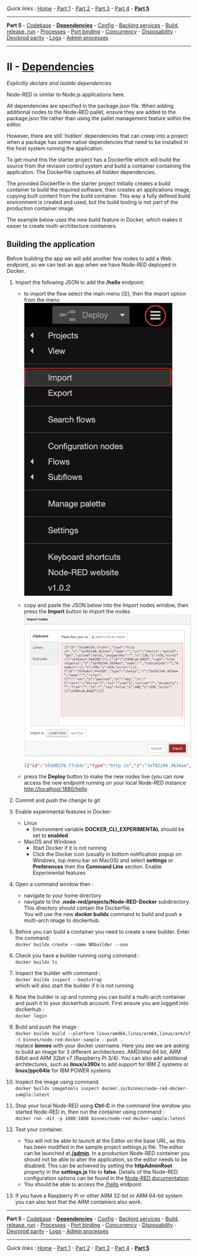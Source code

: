 *Quick links :*
[Home](/README.md) - [Part 1](../part1/README.md) - [Part 2](../part2/README.md) - [Part 3](../part3/README.md) - [Part 4](../part4/README.md) - [**Part 5**](../part5/README.md)
***
**Part 5** - [Codebase](CODEBASE.md) - [**Dependencies**](DEPENDENCIES.md) - [Config](CONFIG.md) - [Backing services](BACKING.md) - [Build, release, run](BUILD.md) - [Processes](PROCESSES.md) - [Port binding](PORT.md) - [Concurrency](CONCURRENCY.md) - [Disposability](DISPOSABILITY.md) - [Dev/prod parity](PARITY.md) - [Logs](LOGS.md) - [Admin processes](ADMIN.md)
***

# II - [Dependencies](https://12factor.net/dependencies)

*Explicitly declare and isolate dependencies*

Node-RED is similar to Node.js applications here.  

All dependencies are specified in the package.json file.  When adding additional nodes to the Node-RED pallet, ensure they are added to the package.json file rather than using the pallet management feature within the editor.

However, there are still '*hidden*' dependencies that can creep into a project when a package has some native dependencies that need to be installed in the host system running the application.

To get round this the starter project has a Dockerfile which will build the source from the revision control system and build a container containing the application.  The Dockerfile captures all *hidden* dependencies.

The provided Dockerfile in the starter project initially creates a build container to build the required software, then creates an applications image, copying built content from the build container.  This way a fully defined build environment is created and used, but the build tooling is not part of the production container image.

The example below uses the new build feature in Docker, which makes it easier to create multi-architecture containers.

## Building the application

Before building the app we will add another few nodes to add a Web endpoint, so we can test an app when we have Node-RED deployed in Docker.

1. Import the following JSON to add the **/hello** endpoint:

    - to import the flow select the main menu (☰), then the import option from the menu
        ![main menu](image/mainMenu.png)
    - copy and paste the JSON below into the Import nodes window, then press the **Import** button to import the nodes
        ![import nodes](image/importNodes.png)

      ```JSON
      [{"id":"55dd0376.f7c64c","type":"http in","z":"3af82246.3634ae","name":"","url":"/hello","method":"get","upload":false,"swaggerDoc":"","x":130,"y":420,"wires":[["c656aba7.944288"]]},{"id":"c2380ca8.0463","type":"http response","z":"3af82246.3634ae","name":"","statusCode":"","headers":{},"x":470,"y":420,"wires":[]},{"id":"c656aba7.944288","type":"change","z":"3af82246.3634ae","name":"","rules":[{"t":"set","p":"payload","pt":"msg","to":"{\"text\":\"Hello\"}","tot":"json"}],"action":"","property":"","from":"","to":"","reg":false,"x":300,"y":420,"wires":[["c2380ca8.0463"]]}]
      ```

    - press the **Deploy** button to make the new nodes live (you can now access the new endpoint running on your local Node-RED instance [http://localhost:1880/hello](http://localhost:1880/hello)

2. Commit and push the change to git
3. Enable experimental features in Docker:
    - Linux
      - Environment variable **DOCKER_CLI_EXPERIMENTAL** should be set to **enabled**
    - MacOS and Windows
      - Start Docker if it is not running
      - Click the Docker icon (usually in bottom notification popup on Windows, top menu bar on MacOS) and select **settings** or **Preferences** then the **Command Line** section.  Enable Experimental features
4. Open a command window then :
    - navigate to your home directory
    - navigate to the **.node-red/projects/Node-RED-Docker** subdirectory. This directory should contain the Dockerfile.  
    You will use the new **docker buildx** command to build and push a multi-arch image to dockerhub.
5. Before you can build a container you need to create a new builder.  Enter the command:  
  `docker buildx create --name NRbuilder --use`
6. Check you have a builder running using command :  
  `docker buildx ls`
7. Inspect the builder with command :  
  `docker buildx inspect --bootstrap`  
  which will also start the builder if it is not running
8. Now the builder is up and running you can build a multi-arch container and push it to your dockerhub account.  First ensure you are logged into dockerhub :  
  `docker login`
9. Build and push the image :  
  `docker buildx build --platform linux/amd64,linux/arm64,linux/arm/v7 -t binnes/node-red-docker-sample --push .`  
  replace **binnes** with your docker username.  Here you see we are asking to build an image for 3 different architectures.  AMD/Intel 64 bit, ARM 64bit and ARM 32bit v7 (Raspberry Pi 3/4).  You can also add additional architectures, such as **linux/s390x** to add support for IBM Z systems or **linux/ppc64le** for IBM POWER systems
10. Inspect the image using command  
  `docker buildx imagetools inspect docker.io/binnes/node-red-docker-sample:latest`
11. Stop your local Node-RED using **Ctrl-C** in the command line window you started Node-RED in,  then run the container using command :  
  `docker run -dit -p 1880:1880 binnes/node-red-docker-sample:latest`
12. Test your container.  
    - You will not be able to launch at the Editor on the base URL, as this has been modified in the sample project settings.js file.  The editor can be launched at [**/admin**](http://localhost:1880/admin).  In a production Node-RED container you should not be able to alter the application, so the editor needs to be disabled.  This can be achieved by setting the **httpAdminRoot** property in the **settings.js** file to **false**.  Details of the Node-RED configuration options can be found in the [Node-RED documentation](https://nodered.org/docs/user-guide/runtime/configuration).  
    - You should be able to access the [/hello](http://localhost:1880/hello) endpoint
13. If you have a Raspberry Pi or other ARM 32-bit or ARM 64-bit system you can also test that the ARM containers also work.

***
**Part 5** - [Codebase](CODEBASE.md) - [**Dependencies**](DEPENDENCIES.md) - [Config](CONFIG.md) - [Backing services](BACKING.md) - [Build, release, run](BUILD.md) - [Processes](PROCESSES.md) - [Port binding](PORT.md) - [Concurrency](CONCURRENCY.md) - [Disposability](DISPOSABILITY.md) - [Dev/prod parity](PARITY.md) - [Logs](LOGS.md) - [Admin processes](ADMIN.md)
***
*Quick links :*
[Home](/README.md) - [Part 1](../part1/README.md) - [Part 2](../part2/README.md) - [Part 3](../part3/README.md) - [Part 4](../part4/README.md) - [**Part 5**](../part5/README.md)
